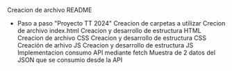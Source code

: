 Creacion de archivo README
- Paso a paso "Proyecto TT 2024"
Creacion de carpetas a utilizar
Crecion de archivo index.html
Creacion y desarrollo de estructura HTML
Creacion de archivo CSS
Creacion y desarrollo de estructura CSS
Creación de arhivo JS
Creacion y desarrollo de estructura JS
Implementacion consumo API mediante fetch
Muestra de 2 datos del JSON que se consumio desde la API 